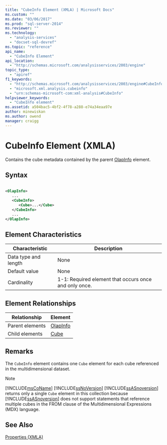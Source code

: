 ```yaml
---
title: "CubeInfo Element (XMLA) | Microsoft Docs"
ms.custom: ""
ms.date: "03/06/2017"
ms.prod: "sql-server-2014"
ms.reviewer: ""
ms.technology: 
  - "analysis-services"
  - "docset-sql-devref"
ms.topic: "reference"
api_name: 
  - "CubeInfo Element"
api_location: 
  - "http://schemas.microsoft.com/analysisservices/2003/engine"
topic_type: 
  - "apiref"
f1_keywords: 
  - "http://schemas.microsoft.com/analysisservices/2003/engine#CubeInfo"
  - "microsoft.xml.analysis.cubeinfo"
  - "urn:schemas-microsoft-com:xml-analysis#CubeInfo"
helpviewer_keywords: 
  - "CubeInfo element"
ms.assetid: a504bac5-4bf2-4f78-a288-e74a34eaa97e
author: minewiskan
ms.author: owend
manager: craigg
---
```

# CubeInfo Element (XMLA)
  Contains the cube metadata contained by the parent [OlapInfo](olapinfo-element-xmla.md) element.  
  
## Syntax  
  
```xml  
  
<OlapInfo>  
   ...  
   <CubeInfo>  
      <Cube>...</Cube>  
   </CubeInfo>  
   ...  
</OlapInfo>  
```  
  
## Element Characteristics  
  
|Characteristic|Description|  
|--------------------|-----------------|  
|Data type and length|None|  
|Default value|None|  
|Cardinality|1-1: Required element that occurs once and only once.|  
  
## Element Relationships  
  
|Relationship|Element|  
|------------------|-------------|  
|Parent elements|[OlapInfo](olapinfo-element-xmla.md)|  
|Child elements|[Cube](cube-element-olapinfo-xmla.md)|  
  
## Remarks  
 The `CubeInfo` element contains one `Cube` element for each cube referenced in the multidimensional dataset.  
  
> [!NOTE]  
>  [!INCLUDE[msCoName](../../../includes/msconame-md.md)] [!INCLUDE[ssNoVersion](../../../includes/ssnoversion-md.md)] [!INCLUDE[ssASnoversion](../../../includes/ssasnoversion-md.md)] returns only a single `Cube` element in this collection because [!INCLUDE[ssASnoversion](../../../includes/ssasnoversion-md.md)] does not support statements that reference multiple cubes in the FROM clause of the Multidimensional Expressions (MDX) language.  
  
## See Also  
 [Properties &#40;XMLA&#41;](xml-elements-properties.md)  
  
  
